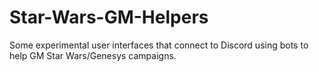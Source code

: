 # Star-Wars-GM-Helpers
Some experimental user interfaces that connect to Discord using bots to help GM Star Wars/Genesys campaigns.
